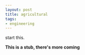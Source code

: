 ```yaml
---
layout: post
title: agricultural
tags:
- engineering
---
```


start this.

**This is a stub, there's more coming**
